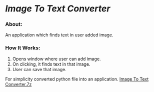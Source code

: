 # *Image To Text Converter*

### **About:** 
An application which finds text in user added image.

### **How It Works:** 
1. Opens window where user can add image.
2. On clicking, it finds text in that image.
3. User can save that image.

For simplicity converted python file into an application. [Image To Text Converter.7z](https://github.com/KarthikBH/Image_To_Text_Converter/releases/download/1.1/Image.To.Text.Converter.7z)

